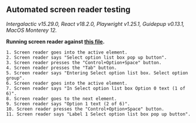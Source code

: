 ## Automated screen reader testing

_Intergalactic v15.29.0, React v18.2.0, Playwright v1.25.1,
Guidepup v0.13.1, MacOS Monterey 12._

**Running screen reader against [this file](https://github.com/semrush/intergalactic/blob/master/website/docs/components/select/examples/basic.tsx).**

```
1. Screen reader goes into the active element.
2. Screen reader says "Select option list box pop up button".
3. Screen reader presses the "Control+Option+Space" button.
4. Screen reader presses the "Tab" button.
5. Screen reader says "Entering Select option list box. Select option group".
6. Screen reader goes into the active element.
7. Screen reader says "In Select option list box Option 0 text (1 of 6)".
8. Screen reader goes to the next element.
9. Screen reader says "Option 1 text (2 of 6)".
10. Screen reader presses the "Control+Option+Space" button.
11. Screen reader says "Label 1 Select option list box pop up button".
```
